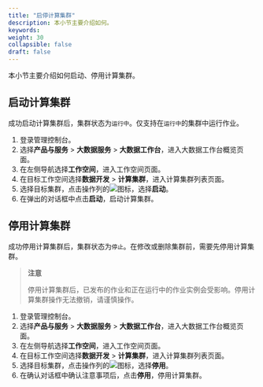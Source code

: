```yaml
---
title: "启停计算集群"
description: 本小节主要介绍如何。 
keywords: 
weight: 30
collapsible: false
draft: false
---
```


本小节主要介绍如何启动、停用计算集群。

## 启动计算集群

成功启动计算集群后，集群状态为`运行中`。仅支持在`运行中`的集群中运行作业。

1. 登录管理控制台。
2. 选择**产品与服务** > **大数据服务** > **大数据工作台**，进入大数据工作台概览页面。
3. 在左侧导航选择**工作空间**，进入工作空间页面。
4. 在目标工作空间选择**数据开发** > **计算集群**，进入计算集群列表页面。
5. 选择目标集群，点击操作列的![](../../../../_images/icon_more_cluster.png)图标，选择**启动**。
6. 在弹出的对话框中点击**启动**，启动计算集群。   

## 停用计算集群

成功停用计算集群后，集群状态为`停止`。在修改或删除集群前，需要先停用计算集群。

> **注意**
> 
> 停用计算集群后，已发布的作业和正在运行中的作业实例会受影响。停用计算集群操作无法撤销，请谨慎操作。

1. 登录管理控制台。
2. 选择**产品与服务** > **大数据服务** > **大数据工作台**，进入大数据工作台概览页面。
3. 在左侧导航选择**工作空间**，进入工作空间页面。
4. 在目标工作空间选择**数据开发** > **计算集群**，进入计算集群列表页面。
5. 选择目标集群，点击操作列的![](../../../../_images/icon_more_cluster.png)图标，选择**停用**。
6. 在确认对话框中确认注意事项后，点击**停用**，停用计算集群。  
